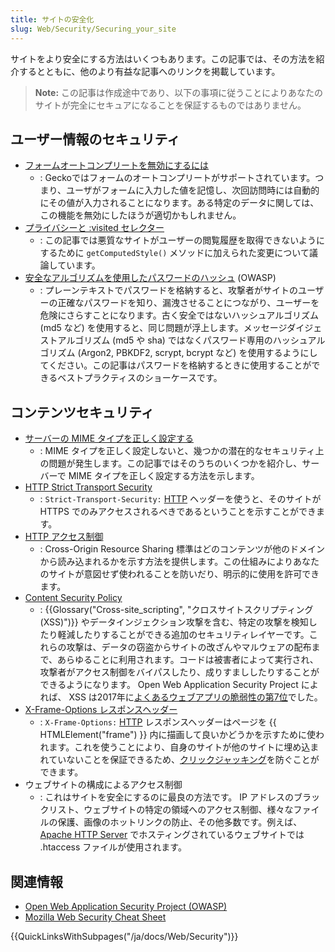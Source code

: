```yaml
---
title: サイトの安全化
slug: Web/Security/Securing_your_site
---
```


サイトをより安全にする方法はいくつもあります。この記事では、その方法を紹介するとともに、他のより有益な記事へのリンクを掲載しています。

> **Note:** この記事は作成途中であり、以下の事項に従うことによりあなたのサイトが完全にセキュアになることを保証するものではありません。

## ユーザー情報のセキュリティ

- [フォームオートコンプリートを無効にするには](/ja/docs/Web/Security/Securing_your_site/Turning_off_form_autocompletion)
  - : Geckoではフォームのオートコンプリートがサポートされています。つまり、ユーザがフォームに入力した値を記憶し、次回訪問時には自動的にその値が入力されることになります。ある特定のデータに関しては、この機能を無効にしたほうが適切かもしれません。
- [プライバシーと :visited セレクター](/ja/docs/Web/CSS/Privacy_and_the_:visited_selector)
  - : この記事では悪質なサイトがユーザーの閲覧履歴を取得できないようにするために `getComputedStyle()` メソッドに加えられた変更について議論しています。
- [安全なアルゴリズムを使用したパスワードのハッシュ](https://www.owasp.org/index.php/Password_Storage_Cheat_Sheet) (OWASP)
  - : プレーンテキストでパスワードを格納すると、攻撃者がサイトのユーザーの正確なパスワードを知り、漏洩させることにつながり、ユーザーを危険にさらすことになります。古く安全ではないハッシュアルゴリズム (md5 など) を使用すると、同じ問題が浮上します。メッセージダイジェストアルゴリズム (md5 や sha) ではなくパスワード専用のハッシュアルゴリズム (Argon2, PBKDF2, scrypt, bcrypt など) を使用するようにしてください。この記事はパスワードを格納するときに使用することができるベストプラクティスのショーケースです。

## コンテンツセキュリティ

- [サーバーの MIME タイプを正しく設定する](/ja/docs/Learn/Server-side/Configuring_server_MIME_types)
  - : MIME タイプを正しく設定しないと、幾つかの潜在的なセキュリティ上の問題が発生します。この記事ではそのうちのいくつかを紹介し、サーバーで MIME タイプを正しく設定する方法を示します。
- [HTTP Strict Transport Security](/ja/docs/Web/HTTP/Headers/Strict-Transport-Security)
  - : `Strict-Transport-Security:` [HTTP](/ja/docs/Web/HTTP) ヘッダーを使うと、そのサイトが HTTPS でのみアクセスされるべきであるということを示すことができます。
- [HTTP アクセス制御](/ja/docs/Web/HTTP/CORS)
  - : Cross-Origin Resource Sharing 標準はどのコンテンツが他のドメインから読み込まれるかを示す方法を提供します。この仕組みによりあなたのサイトが意図せず使われることを防いだり、明示的に使用を許可できます。
- [Content Security Policy](/ja/docs/Web/HTTP/CSP)
  - : {{Glossary("Cross-site_scripting", "クロスサイトスクリプティング (XSS)")}} やデータインジェクション攻撃を含む、特定の攻撃を検知したり軽減したりすることができる追加のセキュリティレイヤーです。これらの攻撃は、データの窃盗からサイトの改ざんやマルウェアの配布まで、あらゆることに利用されます。コードは被害者によって実行され、攻撃者がアクセス制御をバイパスしたり、成りすまししたりすることができるようになります。 Open Web Application Security Project によれば、 XSS は2017年に[よくあるウェブアプリの脆弱性の第7位](https://www.owasp.org/images/7/72/OWASP_Top_10-2017_%28en%29.pdf.pdf)でした。
- [X-Frame-Options レスポンスヘッダー](/ja/docs/Web/HTTP/Headers/X-Frame-Options)
  - : `X-Frame-Options:` [HTTP](/ja/docs/Web/HTTP) レスポンスヘッダーはページを {{ HTMLElement("frame") }} 内に描画して良いかどうかを示すために使われます。これを使うことにより、自身のサイトが他のサイトに埋め込まれていないことを保証できるため、[クリックジャッキング](/ja/docs/Glossary/Clickjacking)を防ぐことができます。
- ウェブサイトの構成によるアクセス制御
  - : これはサイトを安全にするのに最良の方法です。 IP アドレスのブラックリスト、ウェブサイトの特定の領域へのアクセス制御、様々なファイルの保護、画像のホットリンクの防止、その他多数です。例えば、 [Apache HTTP Server](https://httpd.apache.org/) でホスティングされているウェブサイトでは .htaccess ファイルが使用されます。

## 関連情報

- [Open Web Application Security Project (OWASP)](https://www.owasp.org/)
- [Mozilla Web Security Cheat Sheet](https://infosec.mozilla.org/guidelines/web_security/en-US/docs/)

{{QuickLinksWithSubpages("/ja/docs/Web/Security")}}
